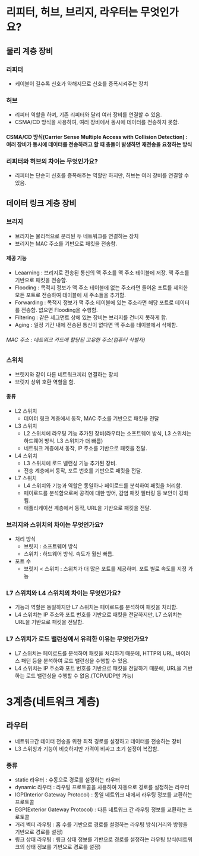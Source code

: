 # 리피터, 허브, 브리지, 라우터는 무엇인가요?
## 물리 계층 장비
### 리피터
- 케이블이 길수록 신호가 약해지므로 신호를 증폭시켜주는 장치

### 허브
- 리피터 역할을 하며, 기존 리피터와 달리 여러 장비를 연결할 수 있음.
- CSMA/CD 방식을 사용하여, 여러 장비에서 동시에 데이터를 전송하지 못함.

#### CSMA/CD 방식(Carrier Sense Multiple Access with Collision Detection) : 여러 장비가 동시에 데이터를 전송하려고 할 때 충돌이 발생하면 재전송을 요청하는 방식

### 리피터와 허브의 차이는 무엇인가요?
- 리피터는 단순히 신호를 증폭해주는 역할만 하지만, 허브는 여러 장비를 연결할 수 있음.

## 데이터 링크 계층 장비
### 브리지
- 브리지는 물리적으로 분리된 두 네트워크를 연결하는 장치
- 브리지는 MAC 주소를 기반으로 패킷을 전송함.

#### 제공 기능
- Leaarning : 브리지로 전송된 통신의 맥 주소를 맥 주소 테이블에 저장. 맥 주소를 기반으로 패킷을 전송함.
- Flooding : 목적지 정보가 맥 주소 테이블에 없는 주소라면 들어온 포트를 제외한 모든 포트로 전송하여 테이블에 새 주소들을 추가함.
- Forwarding : 목적지 정보가 맥 주소 테이블에 있는 주소라면 해당 포트로 데이터를 전송함. 없으면 Flooding을 수행함.
- Filtering : 같은 세그먼트 상에 있는 장비는 브리지를 건너지 못하게 함.
- Aging : 일정 기간 내에 전송된 통신이 없다면 맥 주소를 테이블에서 삭제함.

###### MAC 주소 : 네트워크 카드에 할당된 고유한 주소(컴퓨터 식별자)

### 스위치
- 브릿지와 같이 다른 네트워크끼리 연결하는 장치
- 브릿지 상위 호환 역할을 함.

#### 종류
- L2 스위치 
  - 데이터 링크 계층에서 동작, MAC 주소를 기반으로 패킷을 전달
- L3 스위치 
  - L2 스위치에 라우팅 기능 추가된 장비(라우터는 소프트웨어 방식, L3 스위치는 하드웨어 방식. L3 스위치가 더 빠름)
  - 네트워크 계층에서 동작, IP 주소를 기반으로 패킷을 전달.
- L4 스위치 
  - L3 스위치에 로드 밸런싱 기능 추가된 장비. 
  - 전송 계층에서 동작, 포트 번호를 기반으로 패킷을 전달.
- L7 스위치
  - L4 스위치와 기능과 역할은 동일하나 페이로드를 분석하여 패킷을 처리함.
  - 페이로드를 분석함으로써 공격에 대한 방어, 감염 패킷 필터링 등 보안이 깅화됨.
  - 애플리케이션 계층에서 동작, URL을 기반으로 패킷을 전달.

### 브리지와 스위치의 차이는 무엇인가요?
- 처리 방식
  - 브릿지 : 소프트웨어 방식
  - 스위치 : 하드웨어 방식. 속도가 훨씬 빠름.
- 포트 수
  - 브릿지 < 스위치 : 스위치가 더 많은 포트를 제공하며. 포트 별로 속도를 지정 가능 

### L7 스위치와 L4 스위치의 차이는 무엇인가요?
- 기능과 역할은 동일하지만 L7 스위치는 페이로드를 분석하여 패킷을 처리함.
- L4 스위치는 IP 주소와 포트 번호를 기반으로 패킷을 전달하지만, L7 스위치는 URL을 기반으로 패킷을 전달함.

### L7 스위치가 로드 밸런싱에서 유리한 이유는 무엇인가요?
- L7 스위치는 페이로드를 분석하여 패킷을 처리하기 때문에, HTTP의 URL, 바이러스 패턴 등을 분석하여 로드 밸런싱을 수행할 수 있음.
- L4 스위치는 IP 주소와 포트 번호를 기반으로 패킷을 전달하기 때문에, URL을 기반하는 로드 밸런싱을 수행할 수 없음.(TCP/UDP만 가능)

# 3계층(네트워크 계층)
## 라우터
- 네트워크간 데이터 전송을 위한 최적 경로를 설정하고 데이터를 전송하는 장비
- L3 스위칭과 기능이 비슷하지만 가격이 비싸고 초기 설정이 복잡함.

### 종류
- static 라우터 : 수동으로 경로를 설정하는 라우터
- dynamic 라우터 : 라우팅 프로토콜을 사용하여 자동으로 경로를 설정하는 라우터
- IGP(Interior Gateway Protocol) : 동일 네트워크 내에서 라우팅 정보를 교환하는 프로토콜
- EGP(Exterior Gateway Protocol) : 다른 네트워크 간 라우팅 정보를 교환하는 프로토콜
- 거리 벡터 라우팅 : 홉 수를 기반으로 경로를 설정하는 라우팅 방식(거리와 방향을 기반으로 경로를 설정)
- 링크 상태 라우팅 : 링크 상태 정보를 기반으로 경로를 설정하는 라우팅 방식(네트워크의 상태 정보를 기반으로 경로를 설정)
